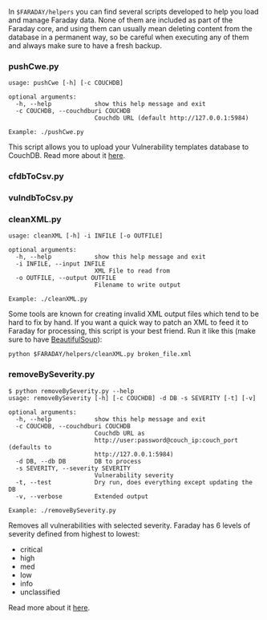 In ```$FARADAY/helpers``` you can find several scripts developed to help you load and manage Faraday data. None of them are included as part of the Faraday core, and using them can usually mean deleting content from the database in a permanent way, so be careful when executing any of them and always make sure to have a fresh backup.

<a name="pushCwe"></a>
### pushCwe.py

```
usage: pushCwe [-h] [-c COUCHDB]

optional arguments:
  -h, --help            show this help message and exit
  -c COUCHDB, --couchdburi COUCHDB
                        Couchdb URL (default http://127.0.0.1:5984)

Example: ./pushCwe.py
```

This script allows you to upload your Vulnerability templates database to CouchDB. Read more about it [here](https://github.com/infobyte/faraday/wiki/Vulnerabilities-Database).

<a name="cfdbToCsv"></a>
### cfdbToCsv.py

<a name="vulndbToCsv"></a>
### vulndbToCsv.py

<a name="cleanXML"></a>
### cleanXML.py

```
usage: cleanXML [-h] -i INFILE [-o OUTFILE]

optional arguments:
  -h, --help            show this help message and exit
  -i INFILE, --input INFILE
                        XML File to read from
  -o OUTFILE, --output OUTFILE
                        Filename to write output

Example: ./cleanXML.py
```

Some tools are known for creating invalid XML output files which tend to be hard to fix by hand. If you want a quick way to patch an XML to feed it to Faraday for processing, this script is your best friend. Run it like this (make sure to have [BeautifulSoup](http://www.crummy.com/software/BeautifulSoup/bs4/doc/)):

```
python $FARADAY/helpers/cleanXML.py broken_file.xml
```

<a name="removeBySeverity"></a>
### removeBySeverity.py

```
$ python removeBySeverity.py --help
usage: removeBySeverity [-h] [-c COUCHDB] -d DB -s SEVERITY [-t] [-v]

optional arguments:
  -h, --help            show this help message and exit
  -c COUCHDB, --couchdburi COUCHDB
                        Couchdb URL as
                        http://user:password@couch_ip:couch_port (defaults to
                        http://127.0.0.1:5984)
  -d DB, --db DB        DB to process
  -s SEVERITY, --severity SEVERITY
                        Vulnerability severity
  -t, --test            Dry run, does everything except updating the DB
  -v, --verbose         Extended output

Example: ./removeBySeverity.py
```

Removes all vulnerabilities with selected severity. Faraday has 6 levels of severity defined from highest to lowest:
* critical
* high
* med
* low
* info
* unclassified

Read more about it [here](https://github.com/infobyte/faraday/wiki/troubleshooting).